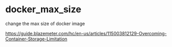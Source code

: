# docker_max_size
change the max size of docker image

https://guide.blazemeter.com/hc/en-us/articles/115003812129-Overcoming-Container-Storage-Limitation
